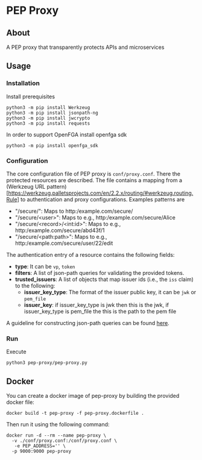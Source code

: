 # PEP Proxy
## About
A PEP proxy that transparently protects APIs and microservices

## Usage
### Installation
Install prerequisites

```
python3 -m pip install Werkzeug
python3 -m pip install jsonpath-ng
python3 -m pip install jwcrypto
python3 -m pip install requests
```
In order to  support OpenFGA install openfga sdk

```
python3 -m pip install openfga_sdk
```

### Configuration
The core configuration file of PEP proxy is `conf/proxy.conf`. There the protected resources are described. 
The file contains a mapping from a (Werkzeug URL pattern)[https://werkzeug.palletsprojects.com/en/2.2.x/routing/#werkzeug.routing.Rule] to authentication and proxy configurations.
Examples patterns are

- "/secure/": Maps to http:/example.com/secure/
- "/secure/\<user>": Maps to e.g.,  http:/example.com/secure/Alice
- "/secure/\<record>/\<int:id>": Maps to e.g.,  http:/example.com/secure/abd43f/1
- "/secure/\<path:path>": Maps to e.g.,  http:/example.com/secure/user/22/edit

The authentication entry of a resource contains the following fields:

- **type**: It can be `vp`, `token`
- **filters**: A list of json-path queries for validating the provided tokens. 
- **trusted_issuers**: A list of objects that map issuer ids (i.e., the `iss` claim) to the following:
  - **issuer_key_type**: The format of the issuer public key, it can be `jwk` or `pem_file`
  - **issuer_key**: if issuer_key_type is jwk then this is the jwk, if issuer_key_type is pem_file the this is the path to the pem file

A guideline for constructing json-path queries can be found [here](https://support.smartbear.com/alertsite/docs/monitors/api/endpoint/jsonpath.html).

### Run
Execute
```
python3 pep-proxy/pep-proxy.py
```
## Docker
You can create a docker image of pep-proxy by building the provided docker file:

```
docker build -t pep-proxy -f pep-proxy.dockerfile .
```

Then run it using the following command:

```
docker run -d --rm --name pep-proxy \
  -v ./conf/proxy.conf:/conf/proxy.conf \
   -e PEP_ADDRESS='' \
  -p 9000:9000 pep-proxy
```